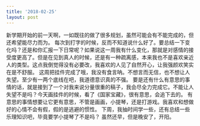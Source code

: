 ```yaml
---
title: '2018-02-25'
layout: post
---
```

新学期开始的前一天啊，一如既往的做了很多规划，虽然可能会有不能完成的，但还希望能尽力而为。
每次到打字的时候，反而不知道说什么好了。要总结一下变化吗？还是和你汇报一下日常呢？如果说这一周我有什么变化，那就是对感情的接受度更高了。但是在见到真人的时候，还是有一种疏离感，本来我也不是喜欢亲近人的类型。这点我倒觉得没有必要改，我喜欢的人见了自然开心，让我强颜欢笑实在是不舒服。
这周把挂件完成了哦，我没有食言呐。不想言而无信，也不想让人失望。至少有一两个底线在吧，我道德意识真的不强。
要是还有什么有意思的事情的话，就是接到了一个对我来说分量很重的稿子，我会尽全力完成它。不能让人失望不是吗？今天画挂件的时候，看了《国家宝藏》，很有意思，会追下去的。
有意思的事情想要让它更有意思，不管是画画，小提琴，还是打游戏。我喜欢和想做好的心情不会有假，假的是逃避的惯性。
下周，我抽时间学一些，还有总结一些乐理知识吧，毕竟要学小提琴了不是吗？
虽然还早，但是晚安了，开阳。